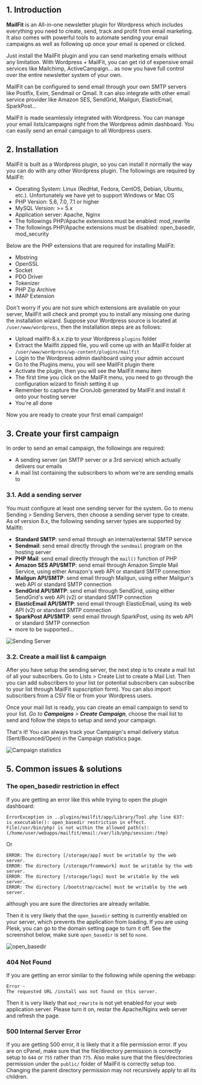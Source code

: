 ## 1. Introduction

<strong>MailFit</strong> is an All-in-one newsletter plugin for Wordpress which includes everything you need to create, send, track and profit from email marketing. It also comes with powerful tools to automate sending your email campaigns as well as following up once your email is opened or clicked.

Just install the MailFit plugin and you can send marketing emails without any limitation. With Wordpress + MailFit, you can get rid of expensive email services like Mailchimp, ActiveCampaign... as now you have full control over the entire newsletter system of your own.

MailFit can be configured to send email through your own SMTP servers like Postfix, Exim, Sendmail or Qmail. It can also integrate with other email service provider like Amazon SES, SendGrid, Mailgun, ElasticEmail, SparkPost...

MailFit is made seamlessly integrated with Wordpress. You can manage your email lists/campaigns right from the Wordpress admin dashboard. You can easily send an email campaign to all Wordpress users.


## 2. Installation

MailFit is built as a Wordpress plugin, so you can install it normally the way you can do with any other Wordpress plugin. The followings are required by MailFit:

* Operating System: Linux (RedHat, Fedora, CentOS, Debian, Ubuntu, etc.). Unfortunately we have yet to support Windows or Mac OS
* PHP Version: 5.6, 7.0, 7.1 or higher
* MySQL Version: >= 5.x
* Application server: Apache, Nginx
* The followings PHP/Apache extensions must be enabled: mod_rewrite
* The followings PHP/Apache extensions must be disabled: open_basedir, mod_security

Below are the PHP extensions that are required for installing MailFit:

* Mbstring
* OpenSSL
* Socket
* PDO Driver
* Tokenizer
* PHP Zip Archive
* IMAP Extension

Don't worry if you are not sure which extensions are available on your server, MailFit will check and prompt you to install any missing one during the installation wizard. Suppose your Wordpress source is located at `/user/www/wordpress`, then the installation steps are as follows:

* Upload mailfit-8.x.x.zip to your Wordpress `plugins` folder
* Extract the Mailfit zipped file, you will come up with an MailFit folder at `/user/www/wordpress/wp-content/plugins/mailfit`
* Login to the Wordpress admin dashboard using your admin account
* Go to the Plugins menu, you will see MailFit plugin there
* Activate the plugin, then you will see the MailFit menu item 
* The first time you click on the MailFit menu, you need to go through the configuration wizard to finish setting it up
* Remember to capture the CronJob generated by MailFit and install it onto your hosting server
* You're all done

Now you are ready to create your first email campaign!

## 3. Create your first campaign

In order to send an email campaign, the followings are required:

* A sending server (an SMTP server or a 3rd service) which actually delivers our emails
* A mail list containing the subscribers to whom we're are sending emails to

### 3.1. Add a sending server

You must configure at least one sending server for the system. Go to menu Sending > Sending Servers, then choose a sending server type to create. As of version 8.x, the following sending server types are supported by Mailfit:

* **Standard SMTP**: send email through an internal/external SMTP service
* **Sendmail**: send email directly through the `sendmail` program on the hosting server
* **PHP Mail**: send email directly through the `mail()` function of PHP
* **Amazon SES API/SMTP**: send email through Amazon Simple Mail Service, using either Amazon's web API or standard SMTP connection
* **Mailgun API/SMTP**: send email through Mailgun, using either Mailgun's web API or standard SMTP connection
* **SendGrid API/SMTP**: send email through SendGrid, using either SendGrid's web API (v2) or standard SMTP connection
* **ElasticEmail API/SMTP**: send email through ElasticEmail, using its web API (v2) or standard SMTP connection
* **SparkPost API/SMTP**: send email through SparkPost, using its web API or standard SMTP connection
* more to be supported...

![Sending Server](https://s3-us-west-2.amazonaws.com/mailfit/47.png "Sending Server")

### 3.2. Create a mail list & campaign

After you have setup the sending server, the next step is to create a mail list of all your subscribers. Go to Lists > Create List to create a Mail List. Then you can add subscribers to your list (or potential subscribers can subscribe to your list through MailFit supscription form). You can also import subscribers from a CSV file or from your Wordpress users.

Once your mail list is ready, you can create an email campaign to send to your list. _Go to **Campaigns** > **Create Campaign**_, choose the mail list to send and follow the steps to setup and send your campaign.

That's it! You can always track your Campaign's email delivery status (Sent/Bounced/Open) in the Campaign statistics page.

![Campaign statistics](https://s3-us-west-2.amazonaws.com/mailfit/1.png "Campaign statistics")

## 5. Common issues & solutions

### The open_basedir restriction in effect

If you are getting an error like this while trying to open the plugin dashboard:

```
ErrorException in ..plugins/mailfit/app/Library/Tool.php line 637:
is_executable(): open_basedir restriction in effect. File(/usr/bin/php) is not within the allowed path(s): (/home/user/webapps/mailfit/email:/var/lib/php/session:/tmp)
```
Or
```
ERROR: The directory [/storage/app] must be writable by the web server.
ERROR: The directory [/storage/framework] must be writable by the web server.
ERROR: The directory [/storage/logs] must be writable by the web server.
ERROR: The directory [/bootstrap/cache] must be writable by the web server.
```
although you are sure the directories are already writable.

Then it is very likely that the `open_basedir` setting is currently enabled on your server, which prevents the application from loading.
If you are using Plesk, you can go to the domain setting page to turn it off. See the screenshot below, make sure `open_basedir` is set to `none`.

![open_basedir](https://s3.amazonaws.com/acellemail/open_basedir.png "open_basedir setting")

### 404 Not Found
If you are getting an error similar to the following while opening the webapp:

```
Error -
The requested URL /install was not found on this server.
```

Then it is very likely that `mod_rewrite` is not yet enabled for your web application server. Please turn it on, restar the Apache/Nginx web server and refresh the page.

### 500 Internal Server Error

If you are getting 500 error, it is likely that it a file permission error. If you are on cPanel, make sure that the file/directory permission is correctly setup to `644` or `755` rather than `775`. Also make sure that the files/directories permission under the `public/` folder of MailFit is correctly setup too. Changing the parent directory permission may not recursively apply to all its children.